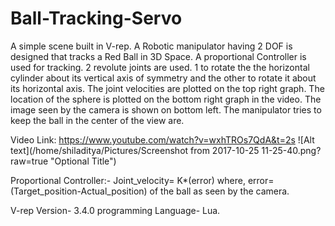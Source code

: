 # Ball-Tracking-Servo
A simple scene built in V-rep. A Robotic manipulator having 2 DOF is designed that tracks a Red Ball in 3D Space. A proportional
Controller is used for tracking. 2 revolute joints are used. 1 to rotate the the horizontal cylinder about its vertical axis of
symmetry and the other to rotate it about its horizontal axis. The joint velocities are plotted on the top right graph. The
location of the sphere is plotted on the bottom right graph in the video. The image seen by the camera is shown on bottom left. The
manipulator tries to keep the ball in the center of the view are. 

Video Link: https://www.youtube.com/watch?v=wxhTROs7QdA&t=2s
![Alt text](/home/shiladitya/Pictures/Screenshot from 2017-10-25 11-25-40.png?raw=true "Optional Title")

Proportional Controller:- Joint_velocity= K*(error) 
where, error= (Target_position-Actual_position) of the ball as seen by the camera.

V-rep Version- 3.4.0 
programming Language- Lua.
